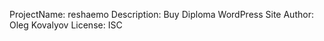   ProjectName: reshaemo
  Description: Buy Diploma WordPress Site
  Author: Oleg Kovalyov
  License: ISC
